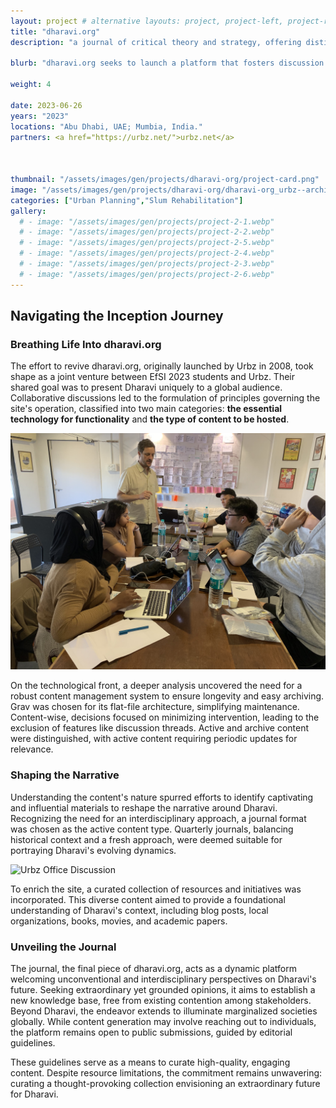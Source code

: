 ```yaml
---
layout: project # alternative layouts: project, project-left, project-right, project-top
title: "dharavi.org"
description: "a journal of critical theory and strategy, offering distinct perspectives on dharavi, past, present, and future."

blurb: "dharavi.org seeks to launch a platform that fosters discussion and exchange, in order to develop a comprehensive strategy and theory that challenges traditional notions of urban development. Framed as a journal in the pursuit of promoting a radical new approach to urban development in Dharavi, the discourse around innovative and transformative ideas is paramount. Our goal is to introduce fresh and dynamic home grown concepts that break from convention, in both the Global South and North. We believe that this is a moment for visionary thinking and pushing boundaries in order to pave the way for real and lasting change."

weight: 4

date: 2023-06-26
years: "2023"
locations: "Abu Dhabi, UAE; Mumbia, India."
partners: <a href="https://urbz.net/">urbz.net</a>



thumbnail: "/assets/images/gen/projects/dharavi-org/project-card.png"
image: "/assets/images/gen/projects/dharavi-org/dharavi-org_urbz--archive.jpg"
categories: ["Urban Planning","Slum Rehabilitation"]
gallery:
  # - image: "/assets/images/gen/projects/project-2-1.webp"
  # - image: "/assets/images/gen/projects/project-2-2.webp"
  # - image: "/assets/images/gen/projects/project-2-5.webp"
  # - image: "/assets/images/gen/projects/project-2-4.webp"
  # - image: "/assets/images/gen/projects/project-2-3.webp"
  # - image: "/assets/images/gen/projects/project-2-6.webp"
---
```


## Navigating the Inception Journey

### Breathing Life Into dharavi.org

The effort to revive dharavi.org, originally launched by Urbz in 2008, took shape as a joint venture between EfSI 2023 students and Urbz. Their shared goal was to present Dharavi uniquely to a global audience. Collaborative discussions led to the formulation of principles governing the site's operation, classified into two main categories: **the essential technology for functionality** and **the type of content to be hosted**.

![dharavi.org archive](/assets/images/gen/projects/dharavi-org/dharavi-org_urbz--office.jpg)

On the technological front, a deeper analysis uncovered the need for a robust content management system to ensure longevity and easy archiving. Grav was chosen for its flat-file architecture, simplifying maintenance. Content-wise, decisions focused on minimizing intervention, leading to the exclusion of features like discussion threads. Active and archive content were distinguished, with active content requiring periodic updates for relevance.

### Shaping the Narrative

Understanding the content's nature spurred efforts to identify captivating and influential materials to reshape the narrative around Dharavi. Recognizing the need for an interdisciplinary approach, a journal format was chosen as the active content type. Quarterly journals, balancing historical context and a fresh approach, were deemed suitable for portraying Dharavi's evolving dynamics.

![Urbz Office Discussion](/assets/images/gen/projects/dharavi-org/dharavi-org_urbz--outside.jpg)

To enrich the site, a curated collection of resources and initiatives was incorporated. This diverse content aimed to provide a foundational understanding of Dharavi's context, including blog posts, local organizations, books, movies, and academic papers.

### Unveiling the Journal

The journal, the final piece of dharavi.org, acts as a dynamic platform welcoming unconventional and interdisciplinary perspectives on Dharavi's future. Seeking extraordinary yet grounded opinions, it aims to establish a new knowledge base, free from existing contention among stakeholders. Beyond Dharavi, the endeavor extends to illuminate marginalized societies globally. While content generation may involve reaching out to individuals, the platform remains open to public submissions, guided by editorial guidelines.

These guidelines serve as a means to curate high-quality, engaging content. Despite resource limitations, the commitment remains unwavering: curating a thought-provoking collection envisioning an extraordinary future for Dharavi.